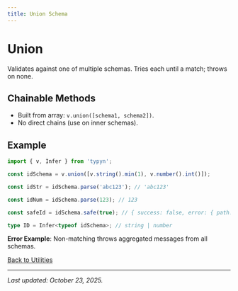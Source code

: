 ```yaml
---
title: Union Schema
---
```


# Union

Validates against one of multiple schemas. Tries each until a match; throws on none.

## Chainable Methods
- Built from array: `v.union([schema1, schema2])`.
- No direct chains (use on inner schemas).

## Example
```typescript
import { v, Infer } from 'typyn';

const idSchema = v.union([v.string().min(1), v.number().int()]);

const idStr = idSchema.parse('abc123'); // 'abc123'

const idNum = idSchema.parse(123); // 123

const safeId = idSchema.safe(true); // { success: false, error: { path: '', message: 'No matching schema for value' } }

type ID = Infer<typeof idSchema>; // string | number
```

**Error Example**: Non-matching throws aggregated messages from all schemas.

[Back to Utilities](/utilities/)

---

*Last updated: October 23, 2025.*